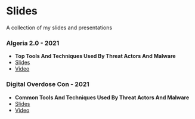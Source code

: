 # Slides
A collection of my slides and presentations

### Algeria 2.0 - 2021
* **Top Tools And Techniques Used By Threat Actors And Malware**
* [Slides](https://github.com/nasbench/Slides/blob/main/Top%20Tools%20And%20Techniques%20Used%20By%20Threat%20Actors%20And%20Malware%20(Algeria%202.0%20Summit).pdf)
* [Video](https://www.youtube.com/watch?v=DgdyawrNBzA&ab_channel=Algeria2.0)

### Digital Overdose Con - 2021
* **Common Tools And Techniques Used By Threat Actors And Malware**
* [Slides](https://github.com/nasbench/Slides/raw/main/Common%20Tools%20And%20Techniques%20Used%20By%20Threat%20Actors%20(Digital%20Overdose).pdf)
* [Video](https://www.youtube.com/watch?v=YVMgHsvJ1_Y)

